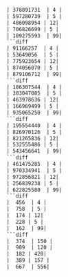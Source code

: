 ```diff
| 378891731  | 4 |
| 597280739  | 5 |
| 486098954 | 12|
| 706826699 | 5 |
| 189275593  | 99|
```diff
| 91166257  | 4 |
| 53649056  | 5 |
| 775923654 | 12|
| 874056070 | 5 |
| 879106712  | 99|
```diff
| 186307544  | 4 |
| 303047085  | 5 |
| 463978636 | 12|
| 166969499 | 5 |
| 935065250  | 99|
```diff
| 195554440  | 4 |
| 826970126  | 5 |
| 821265836 | 12|
| 532555486 | 5 |
| 543456641  | 99|
```diff
| 461475285  | 4 |
| 970334941  | 5 |
| 972856821 | 12|
| 256839238 | 5 |
| 622825580  | 99|
```diff
|  456  | 4 |
|  758  | 5 |
|  174 | 12|
|  228 | 5 |
|  162  | 99|
```diff
|  374  | 150 |
|  989  | 120 |
|  182 | 420|
|  389 | 157 |
|  667  | 556|
